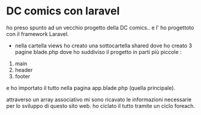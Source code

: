 # DC comics con laravel

ho preso spunto ad un vecchio progetto  della DC comics.. e l' ho progettoto con il framework Laravel.
- nella cartella views ho creato una sottocartella shared dove ho creato 3 pagine blade.php dove ho suddiviso il progetto in parti più piccole :
1. main
2. header
3. footer

e ho importato il tutto nella pagina  app.blade.php (quella principale).

attraverso un array associativo mi sono ricavato le informazioni necessarie per lo sviluppo di questo sito web.
ho ciclato il tutto tramite un  ciclo foreach.
